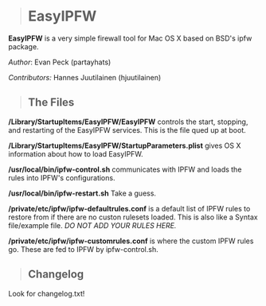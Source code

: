 ># EasyIPFW #

**EasyIPFW** is a very simple firewall tool for Mac OS X based on BSD's ipfw package.

*Author*: Evan Peck (partayhats)

*Contributors:* Hannes Juutilainen (hjuutilainen) 

>## The Files ##

**/Library/StartupItems/EasyIPFW/EasyIPFW** controls the start, stopping, and restarting of the EasyIPFW services. This is the file qued up at boot.

**/Library/StartupItems/EasyIPFW/StartupParameters.plist** gives OS X information about how to load EasyIPFW.

**/usr/local/bin/ipfw-control.sh** communicates with IPFW and loads the rules into IPFW's configurations.

**/usr/local/bin/ipfw-restart.sh** Take a guess.

**/private/etc/ipfw/ipfw-defaultrules.conf** is a default list of IPFW rules to restore from if there are no custon rulesets loaded. This is also like a Syntax file/example file. *DO NOT ADD YOUR RULES HERE.*

**/private/etc/ipfw/ipfw-customrules.conf** is where the custom IPFW rules go. These are fed to IPFW by ipfw-control.sh.

>## Changelog ##

Look for changelog.txt!
